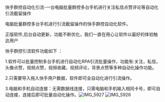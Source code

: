 快手群控自动化引流-一台电脑批量群控多台手机进行关注私信点赞评论等自动化引流截留操作

电脑批量群控多台手机进行引流截留操作的快手群控自动化软件。

正版软件,后台自动更新，功能不断优化，我们一直在用心让软件以最好的体验触达用户

快手群控引流软件功能如下 ：

1.软件可以批量控制多台手机进行自动化RPA引流批量操作，功能有:关注，私信，头像点赞，视频点赞，视频收藏，视频评论，背景点赞等多种自动化操作功能。

2.只需要导入拖入快手用户数据，软件即可全自动化进行引流操作。

3.电脑和手机自动连接：无需数据线连接，只需电脑和手机输入相同卡号，即可自动连接，连接后即可批量自动化操作。![IMG_5927](https://github.com/user-attachments/assets/14558e43-f2f2-4ccf-a849-d9cc0dd0240c)
![IMG_5926](https://github.com/user-attachments/assets/259bfb78-564b-4e75-a753-df1e9280c7eb)

